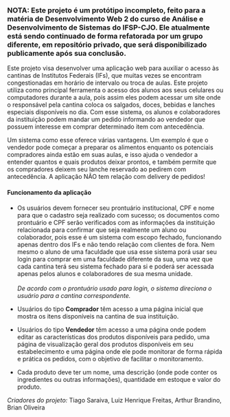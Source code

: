 ### NOTA: Este projeto é um protótipo incompleto, feito para a matéria de Desenvolvimento Web 2 do curso de Análise e Desenvolvimento de Sistemas do IFSP-CJO. Ele atualmente está sendo continuado de forma refatorada por um grupo diferente, em repositório privado, que será disponibilizado publicamente após sua conclusão.

  <p>Este projeto visa desenvolver uma aplicação web para auxiliar o acesso às cantinas de Institutos Federais (IFs), que muitas vezes se encontram congestionadas em horário de intervalo ou troca de aulas. Este projeto utiliza como principal ferramenta o acesso dos alunos aos seus celulares ou computadores durante a aula, pois assim eles podem acessar um site onde o responsável pela cantina coloca os salgados, doces, bebidas e lanches especiais disponíveis no dia. Com esse sistema, os alunos e colaboradores da instituição podem mandar um pedido informando ao vendedor que possuem interesse em comprar determinado item com antecedência.</p>
  <p>Um sistema como esse oferece várias vantagens. Um exemplo é que o vendedor pode começar a preparar os alimentos enquanto os potenciais compradores ainda estão em suas aulas, e isso ajuda o vendedor a entender quantos e quais produtos deixar prontos, e também permite que os compradores deixem seu lanche reservado ao pedirem com antecedência. A aplicação NÃO tem relação com delivery de pedidos!</p>

#### Funcionamento da aplicação
  - Os usuários devem fornecer seu prontuário institucional, CPF e nome para que o cadastro seja realizado com sucesso; os documentos como prontuário e CPF serão verificados com as informações da instituição relacionada para confirmar que seja realmente um aluno ou colaborador, pois esse é um sistema com escopo fechado, funcionando apenas dentro dos IFs e não tendo relação com clientes de fora. Nem mesmo o aluno de uma faculdade que usa esse sistema porá usar seu login para comprar em uma faculdade diferente da sua, uma vez que cada cantina terá seu sistema fechado para si e poderá ser acessada apenas pelos alunos e colaboradores de sua mesma unidade.<br><br>
    *De acordo com o prontuário usado para login, o sistema direciona o usuário para a cantina correspondente.*

  - Usuários do tipo **Comprador** têm acesso a uma página inicial que mostra os itens disponíveis na cantina de sua instituição.

  - Usuários do tipo **Vendedor** têm acesso a uma página onde podem editar as características dos produtos disponíveis para pedido, uma página de visualização geral dos produtos disponíveis em seu estabelecimento e uma página onde ele pode monitorar de forma rápida e prática os pedidos, com o objetivo de facilitar o monitoramento.

  - Cada produto deve ter um nome, uma descrição (onde pode conter os ingredientes ou outras informações), quantidade em estoque e valor do produto.

*Criadores do projeto:* Tiago Saraiva, Luiz Henrique Freitas, Arthur Brandino, Brian Oliveira
